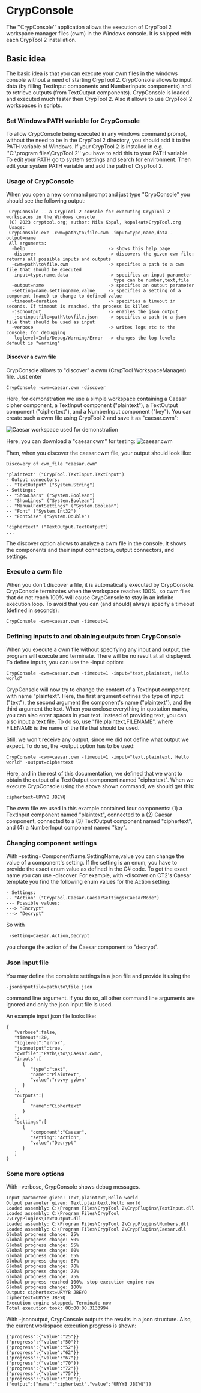 # CrypConsole

The ''CrypConsole'' application allows the execution of CrypTool 2 workspace manager files (cwm) in the Windows console. It is shipped with each CrypTool 2 installation.

## Basic idea

The basic idea is that you can execute your cwm files in the windows console without a need of starting CrypTool 2.
CrypConsole allows to input data (by filling TextInput components and NumberInputs components) and to retrieve outputs (from TextOutput components).
CrypConsole is loaded and executed much faster then CrypTool 2. Also it allows to use CrypTool 2 workspaces in scripts.

### Set Windows PATH variable for CrypConsole

To allow CrypConsole being executed in any windows command prompt, without the need to be in the CrypTool 2 directory, you should add it to the PATH variable of Windows. If your CrypTool 2 is installed in e.g. ''C:\program files\CrypTool 2'' you have to add this to your PATH variable. To edit your PATH go to system settings and search for environment. Then edit your system PATH variable and add the path of CrypTool 2.

### Usage of CrypConsole

When you open a new command prompt and just type "CrypConsole" you should see the following output:

```
 CrypConsole -- a CrypTool 2 console for executing CrypTool 2 workspaces in the Windows console 
 (C) 2023 cryptool.org; author: Nils Kopal, kopal<at>CrypTool.org
 Usage:
 CrypConsole.exe -cwm=path\to\file.cwm -input=type,name,data -output=name
 All arguments:
  -help                               -> shows this help page
  -discover                           -> discovers the given cwm file: returns all possible inputs and outputs
  -cwm=path\to\file.cwm               -> specifies a path to a cwm file that should be executed
  -input=type,name,data               -> specifies an input parameter
                                        type can be number,text,file
  -output=name                        -> specifies an output parameter
  -setting=name.settingname,value     -> specifies a setting of a component (name) to change to defined value
  -timeout=duration                   -> specifies a timeout in seconds. If timeout is reached, the process is killed
  -jsonoutput                         -> enables the json output
  -jsoninputfile=path\to\file.json    -> specifies a path to a json file that should be used as input
  -verbose                            -> writes logs etc to the console; for debugging
  -loglevel=Info/Debug/Warning/Error  -> changes the log level; default is "warning"
```

#### Discover a cwm file

CrypConsole allows to "discover" a cwm (CrypTool WorkspaceManager) file. Just enter
```
CrypConsole -cwm=caesar.cwm -discover
```
Here, for demonstration we use a simple workspace containing a Caesar cipher component, a TextInput component ("plaintext"), a TextOutput component ("ciphertext"), and a NumberInput component ("key"). You can create such a cwm file using CrypTool 2 and save it as "caesar.cwm":

![Caesar workspace used for demonstration](https://github.com/CrypToolProject/CrypTool-2/blob/main/documentation/images/Caesar_CrypConsole.png)

Here, you can download a "caesar.cwm" for testing: ![caesar.cwm](https://github.com/CrypToolProject/CrypTool-2/blob/main/documentation/images/caesar.cwm?raw=true)

Then, when you discover the caesar.cwm file, your output should look like:
```
Discovery of cwm_file "caesar.cwm"

"plaintext" ("CrypTool.TextInput.TextInput")
- Output connectors:
-- "TextOutput" ("System.String")
- Settings:
-- "ShowChars" ("System.Boolean")
-- "ShowLines" ("System.Boolean")
-- "ManualFontSettings" ("System.Boolean")
-- "Font" ("System.Int32")
-- "FontSize" ("System.Double")

"ciphertext" ("TextOutput.TextOutput")
...
```

The discover option allows to analyze a cwm file in the console. It shows the components and their input connectors, output connectors, and settings.

### Execute a cwm file

When you don't discover a file, it is automatically executed by CrypConsole. CrypConsole terminates when the workspace reaches 100%, so cwm files that do not reach 100% will cause CrypConsole to stay in an infinite execution loop. To avoid that you can (and should) always specify a timeout (defined in seconds):

```
CrypConsole -cwm=caesar.cwm -timeout=1
```

### Defining inputs to and obaining outputs from CrypConsole

When you execute a cwm file without specifying any input and output, the program will execute and terminate. There will be no result at all displayed. To define inputs, you can use the -input option:

```
CrypConsole -cwm=caesar.cwm -timeout=1 -input="text,plaintext, Hello world"
```
CrypConsole will now try to change the content of a TextInput component with name "plaintext". Here, the first argument defines the type of input ("text"), the second argument the component's name ("plaintext"), and the third argument the text. When you enclose everything in quotation marks, you can also enter spaces in your text.
Instead of providing text, you can also input a text file. To do so, use "file,plaintext,FILENAME", where FILENAME is the name of the file that should be used.

Still, we won't receive any output, since we did not define what output we expect. To do so, the -output option has to be used:
```
CrypConsole -cwm=caesar.cwm -timeout=1 -input="text,plaintext, Hello world" -output=ciphertext
```

Here, and in the rest of this documentation, we defined that we want to obtain the output of a TextOutput component named "ciphertext". When we execute CrypConsole using the above shown command, we should get this:
```
ciphertext=URYYB JBEYQ
```

The cwm file we used in this example contained four components: (1) a TextInput component named "plaintext", connected to a (2) Caesar component, connected to a (3) TextOutput component named "ciphertext", and (4) a NumberInput component named "key".

### Changing component settings

With -setting=ComponentName.SettingName,value you can change the value of a component's setting. If the setting is an enum, you have to provide the exact enum value as defined in the C# code. To get the exact name you can use -discover. For example, with -discover on CT2's Caesar template you find the following enum values for the Action setting:

```
- Settings:
-- "Action" ("CrypTool.Caesar.CaesarSettings+CaesarMode")
--- Possible values:
---> "Encrypt"
---> "Decrypt"
```

So with 

```
 -setting=Caesar.Action,Decrypt
```
you change the action of the Caesar component to "decrypt".

### Json input file

You may define the complete settings in a json file and provide it using the 
```
-jsoninputfile=path\to\file.json
```
command line argument. If you do so, all other command line arguments are ignored and only the json input file is used.

An example input json file looks like:

```
{
   "verbose":false,
   "timeout":30,
   "loglevel":"error",
   "jsonoutput":true,
   "cwmfile":"Path\\to\\Caesar.cwm",
   "inputs":[
      {
         "type":"text",
         "name":"Plaintext",
         "value":"rovvy gybvn"
      }
   ],
   "outputs":[
      {
         "name":"Ciphertext"
      }
   ],
   "settings":[
      {
         "component":"Caesar",
         "setting":"Action",
         "value":"Decrypt"
      }
   ]
}
```

### Some more options

With -verbose, CrypConsole shows debug messages. 

```
Input parameter given: Text,plaintext,Hello world
Output parameter given: Text,plaintext,Hello world
Loaded assembly: C:\Program Files\CrypTool 2\CrypPlugins\TextInput.dll
Loaded assembly: C:\Program Files\CrypTool 2\CrypPlugins\TextOutput.dll
Loaded assembly: C:\Program Files\CrypTool 2\CrypPlugins\Numbers.dll
Loaded assembly: C:\Program Files\CrypTool 2\CrypPlugins\Caesar.dll
Global progress change: 25%
Global progress change: 50%
Global progress change: 55%
Global progress change: 60%
Global progress change: 65%
Global progress change: 67%
Global progress change: 70%
Global progress change: 72%
Global progress change: 75%
Global progress reached 100%, stop execution engine now
Global progress change: 100%
Output: ciphertext=URYYB JBEYQ
ciphertext=URYYB JBEYQ
Execution engine stopped. Terminate now
Total execution took: 00:00:00.3133994
```

With -jsonoutput, CrypConsole outputs the results in a json structure. Also, the current workspace execution progress is shown:

```
{"progress":{"value":"25"}}
{"progress":{"value":"50"}}
{"progress":{"value":"52"}}
{"progress":{"value":"62"}}
{"progress":{"value":"67"}}
{"progress":{"value":"70"}}
{"progress":{"value":"72"}}
{"progress":{"value":"75"}}
{"progress":{"value":"100"}}
{"output":{"name":"ciphertext","value":"URYYB JBEYQ"}}
```

